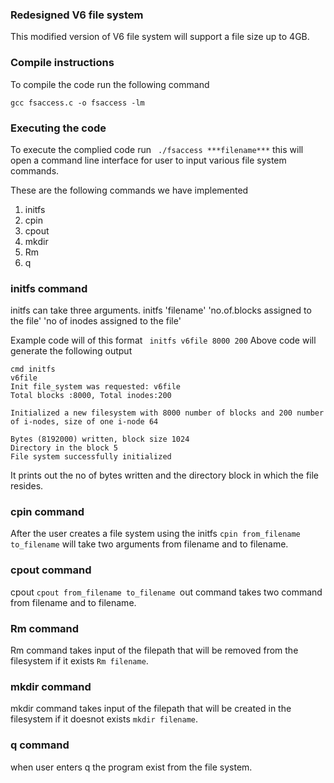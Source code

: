 ### Redesigned V6 file system
This modified version of V6 file system will support a file size up to 4GB. 

### Compile instructions
To compile the code run the following command 

```
gcc fsaccess.c -o fsaccess -lm
```

### Executing the code 
To execute the complied code run ``` ./fsaccess ***filename***``` this will open a command line interface for user to input various file system commands. 

These are the following commands we have implemented
1. initfs 
2. cpin
3. cpout
4. mkdir
5. Rm
6. q

### initfs command

initfs can take three arguments.
initfs 'filename' 'no.of.blocks assigned to the file'  'no of inodes assigned to the file'

Example code will of this format ``` initfs v6file 8000 200```
Above code will generate the following output
```
cmd initfs
v6file
Init file_system was requested: v6file
Total blocks :8000, Total inodes:200

Initialized a new filesystem with 8000 number of blocks and 200 number of i-nodes, size of one i-node 64

Bytes (8192000) written, block size 1024
Directory in the block 5
File system successfully initialized
```

It prints out the no of bytes written and the directory block in which the file resides.
### cpin command
After the user creates a file system using the initfs ```cpin from_filename to_filename``` will take two arguments from filename and  to filename.

### cpout command
cpout ```cpout from_filename to_filename ```out command takes two command from filename and to filename.
### Rm command
Rm command takes input of the filepath that will be removed from the filesystem if it exists ```Rm filename```.
### mkdir command 
mkdir command takes input of the filepath that will be created in the filesystem if it doesnot exists ```mkdir filename```.
### q command
when user enters q the program exist from the file system. 



